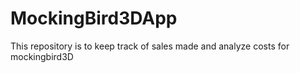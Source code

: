 # MockingBird3DApp
This repository is to keep track of sales made and analyze costs for mockingbird3D
